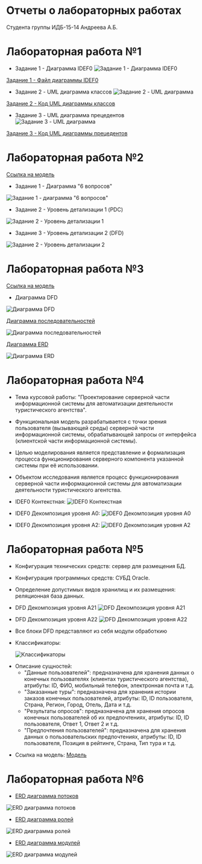 # Отчеты о лабораторных работах
Студента группы ИДБ-15-14
Андреева А.Б.

# Лабораторная работа №1
 - Задание 1 - Диаграмма IDEF0
![Задание 1 - Диаграмма IDEF0](https://github.com/aandreevstankin/stankin_2018/blob/master/IDEF0.PNG)

[Задание 1 - Файл диаграммы IDEF0](https://github.com/aandreevstankin/stankin_2018/blob/master/IDEF0.rsf)

 - Задание 2 - UML диаграмма классов
![Задание 2 - UML диаграмма](https://github.com/aandreevstankin/stankin_2018/blob/master/UML1.png)

[Задание 2 - Код UML диаграммы классов](https://github.com/aandreevstankin/stankin_2018/blob/master/UML_TEXT)

 - Задание 3 - UML диаграмма прецедентов
![Задание 3 - UML диаграмма](https://github.com/aandreevstankin/stankin_2018/blob/master/UML2.png)

[Задание 3 - Код UML диаграммы прецедентов](https://github.com/aandreevstankin/stankin_2018/blob/master/UML_TEXT_2)
# Лабораторная работа №2
 [Ссылка на модель](https://github.com/aandreevstankin/stankin_2018/blob/master/2_and_3_level_decomposition(lab2-3).rsf)
 
 - Задание 1 - Диаграмма "6 вопросов"
  
 ![Задание 1 - диаграмма "6 вопросов"](https://github.com/aandreevstankin/stankin_2018/blob/master/lr3_idef0.PNG)
 
 - Задание 2 - Уровень детализации 1 (PDC)
  
 ![Задание 2 - Уровень детализации 1](https://github.com/aandreevstankin/stankin_2018/blob/master/lr_3_det_1.PNG)
 
 - Задание 3 - Уровень детализации 2 (DFD)
   
 ![Задание 2 - Уровень детализации 2](https://github.com/aandreevstankin/stankin_2018/blob/master/lr_3_det_2.PNG)
# Лабораторная работа №3
 [Ссылка на модель](https://github.com/aandreevstankin/stankin_2018/blob/master/2_and_3_level_decomposition(lab2-3).rsf)
 
 - Диаграмма DFD
   
 ![Диаграмма DFD](https://github.com/aandreevstankin/stankin_2018/blob/master/lr_3_det_2.PNG)
 
  [Диаграмма последовательностей](https://github.com/aandreevstankin/stankin_2018/blob/master/lab3_seq)
  
  ![Диаграмма последовательностей](https://github.com/aandreevstankin/stankin_2018/blob/master/lab3_seq.png)
  
  [Диаграмма ERD](https://github.com/aandreevstankin/stankin_2018/blob/master/lab3_dat)
  
  ![Диаграмма ERD](https://github.com/aandreevstankin/stankin_2018/blob/master/lab3_us.png)

# Лабораторная работа №4
 - Тема курсовой работы: "Проектирование серверной части информационной системы для автоматизации деятельности туристического агентства".
 - Функциональная модель разрабатывается с точки зрения пользователя (вызывающей среды) серверной части информационной системы, обрабатывающей запросы от интерфейса (клиентской части информационной системы).
 - Целью моделирования является представление и формализация процесса функционирования серверного компонента указанной системы при её использовании.
 - Объектом исследования является процесс функционирования серверной части информационной системы для автоматизации деятельности туристического агентства.
 
 - IDEF0 Контекстная:
  ![IDEF0 Контекстная](https://github.com/aandreevstankin/stankin_2018/blob/master/IDEF0_con.PNG)
 - IDEF0 Декомпозиция уровня A0:
  ![IDEF0 Декомпозиция уровня A0](https://github.com/aandreevstankin/stankin_2018/blob/master/IDEF0_A0.PNG)
 - IDEF0 Декомпозиция уровня А2:
  ![IDEF0 Декомпозиция уровня A2](https://github.com/aandreevstankin/stankin_2018/blob/master/IDEF0_A2.PNG)
  
# Лабораторная работа №5

 - Конфигурация технических средств: сервер для размещения БД.
 - Конфигурация программных средств: СУБД Oracle.
 - Определение допустимых видов хранилищ и их размещения: реляционная база данных.
 
 - DFD Декомпозиция уровня A21
 ![DFD Декомпозиция уровня A21](https://github.com/aandreevstankin/stankin_2018/blob/master/DFD_A21.PNG)
 - DFD Декомпозиция уровня A22
 ![DFD Декомпозиция уровня A22](https://github.com/aandreevstankin/stankin_2018/blob/master/DFD_A22.PNG)
 
 - Все блоки DFD представляют из себя модули обработкию
 
 - Классификаторы:
 
      ![Классификаторы](https://github.com/aandreevstankin/stankin_2018/blob/master/Class-s.PNG)
  + Описание сущностей:
    *  "Данные пользователей": предназначена для хранения данных о конечных пользователях (клиентах туристического агентства), атрибуты: ID, ФИО, мобильный телефон, электронная почта и т.д.
    *  "Заказанные туры": предназначена для хранения истории заказов конечных пользователей, атрибуты: ID, ID пользователя, Страна, Регион, Город, Отель, Дата и т.д.
    *  "Результаты опросов": предназначена для хранения опросов конечных пользователей об их предпочтениях, атрибуты: ID, ID пользователя, Ответ 1, Ответ 2 и т.д.
    *  "Предпочтения пользователей": предназначена для хранения данных о пользовательских предпочтениях, атрибуты: ID, ID пользователя, Позиция в рейтинге, Страна, Тип тура и т.д.
    
  - Ссылка на модель:
  [Модель](https://github.com/aandreevstankin/stankin_2018/blob/master/kursach.rsf)
  
# Лабораторная работа №6

  - [ERD диаграмма потоков](https://github.com/aandreevstankin/stankin_2018/blob/master/ERD_Flows_Code)
  
  ![ERD диаграмма потоков](https://github.com/aandreevstankin/stankin_2018/blob/master/ERD_FLOWS.png)
  
  - [ERD диаграмма ролей](https://github.com/aandreevstankin/stankin_2018/blob/master/ERD_Roles_Code)
  
  ![ERD диаграмма ролей](https://github.com/aandreevstankin/stankin_2018/blob/master/ERD_ROLES.png)
  
  - [ERD диаграмма модулей](https://github.com/aandreevstankin/stankin_2018/blob/master/ERD_Modules_Code)
  
  ![ERD диаграмма модулей](https://github.com/aandreevstankin/stankin_2018/blob/master/ERD_MODULES.png)
  
  
